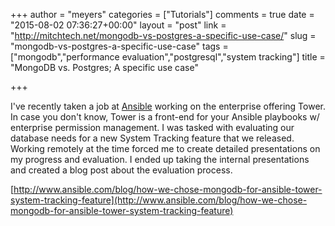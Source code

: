 +++
author = "meyers"
categories = ["Tutorials"]
comments = true
date = "2015-08-02 07:36:27+00:00"
layout = "post"
link = "http://mitchtech.net/mongodb-vs-postgres-a-specific-use-case/"
slug = "mongodb-vs-postgres-a-specific-use-case"
tags = ["mongodb","performance evaluation","postgresql","system tracking"]
title = "MongoDB vs. Postgres; A specific use case"

+++

I've recently taken a job at [Ansible](http://ansible.com) working on the enterprise offering Tower. In case you don't know, Tower is a front-end for your Ansible playbooks w/ enterprise permission management. I was tasked with evaluating our database needs for a new System Tracking feature that we released. Working remotely at the time forced me to create detailed presentations on my progress and evaluation. I ended up taking the internal presentations and created a blog post about the evaluation process.

[http://www.ansible.com/blog/how-we-chose-mongodb-for-ansible-tower-system-tracking-feature](http://www.ansible.com/blog/how-we-chose-mongodb-for-ansible-tower-system-tracking-feature)
